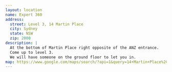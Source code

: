 ```yaml
---
layout: location
name: Expert 360
address:
  street: Level 3, 14 Martin Place
  city: Sydney
  state: NSW
  zip: 2000
description: |
  At the bottom of Martin Place right opposite of the ANZ entrance.
  Come up to level 3.
  We will have someone on the ground floor to let you in.
map: https://www.google.com/maps/search/?api=1&query=14+Martin+Place%2C+Sydney%2C+au
---
```

